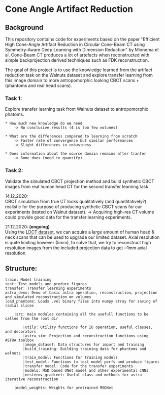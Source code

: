 # Cone Angle Artifact Reduction 

## Background  

This repository contains code for experiments based on the paper "Efficient High Cone-Angle Artifact Reduction in 
Circular Cone-Beam CT using Symmetry-Aware Deep Learning with Dimension Reduction" by Minnema et al. 
Cone-Beam CT produces a lot of artefacts when reconstructed with simple backprojection derived techniques such as FDK 
reconstruction.


The goal of this project is to use the knowledge learned from the artifact reduction task on the Walnuts dataset and explore 
transfer learning from this image domain to more antropomorphic looking CBCT scans +(phantoms and real head scans).

### Task 1:

Explore transfer learning task from Walnuts dataset to antropomorphic phatoms.

    * How much new knowledge do we need  
        -> No conclusive results (4 is too few volumes)  

    * What are the differences compared to learning from scratch  
        -> Faster rate of convergence but similar performances  
        -> Slight differences in robustness

    * Does information about the source domain remains after tranfer  
        -> Some does (need to quantify)



### Task 2:

Validate the simulated CBCT projection method and build synthetic CBCT images from real human head CT for the second transfer 
learning task.

14.12.2020:  
CBCT simulation from true CT looks qualitatively (and quantitatively?) realistic for the purpose of producing synthetic 
CBCT scans for our experiments (tested on Walnut dataset). -> Acquiring high-res CT volume could provide good data for 
the transfer learning experiments.  

21.12.2020: **(ongoing)**  
Using the [LDCT dataset](https://wiki.cancerimagingarchive.net/pages/viewpage.action?pageId=52758026), we can acquire a 
large amount of human head & neck scans that can be used to upgrade our limited dataset. Axial resolution is quite 
limiting however (5mm), to solve that, we try to reconstruct high resolution images from the included projection data 
to get ~1mm axial resolution.  


## Structure:
```
train: Model training  
test: Test models and produce figures  
transfer: Transfer learning experiments  
astra_demo: Demo of basic astra operation, reconstruction, projection and simulated reconstruction on volumes  
load_phantoms: Loads .vol binary files into numpy array for saving of radial slices  

    |src: main modules containing all the usefull functions to be called from the root dir  

        |utils: Utility functions for IO operation, useful classes, and decorators  
        |astra_sim: Projection and reconstruction functions using ASTRA toolbox  
        |image_dataset: Data structures for import and training  
        |build_training: Building training data for phantoms and walnuts  
        |train_model: Functions for training models  
        |test_model: Functions to test model perfs and produce figures  
        |transfer_model: Code for the transfer experiments  
        |models: MSD based UNet model and other experimental CNNs
        |nesterov_gradient: Useful class and methods for astra iterative reconstruction  
    
    |model_weights: Weights for pretrained MSDNet  

```